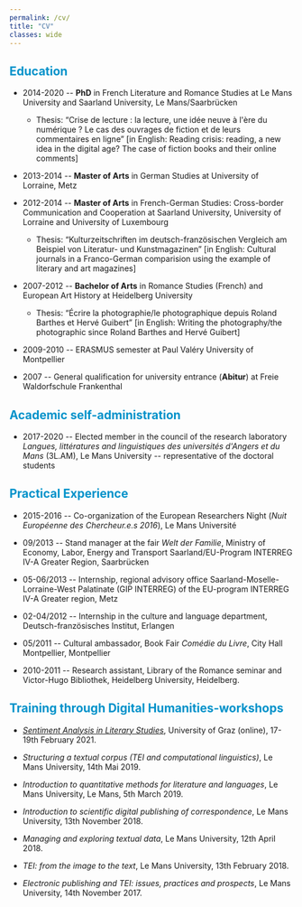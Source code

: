 ```yaml
---
permalink: /cv/
title: "CV"
classes: wide
---
```


<!-- <font color="#0092ca"> </font> -->

## <font color="#0092ca">Education</font>

* 2014-2020 -- **PhD** in French Literature and Romance Studies at Le Mans University and Saarland University, Le Mans/Saarbrücken

  - Thesis: “Crise de lecture : la lecture, une idée neuve à l'ère du numérique ? Le cas des ouvrages de fiction et de leurs commentaires en ligne” [in English: Reading crisis: reading, a new idea in the digital age? The case of fiction books and their online comments]

* 2013-2014 -- **Master of Arts** in German Studies at University of Lorraine, Metz

* 2012-2014 -- **Master of Arts** in French-German Studies: Cross-border Communication and Cooperation at Saarland University, University of Lorraine and University of Luxembourg

  - Thesis: “Kulturzeitschriften im deutsch-französischen Vergleich am Beispiel von Literatur- und Kunstmagazinen” [in English: Cultural journals in a Franco-German comparision using the example of literary and art magazines]

* 2007-2012 -- **Bachelor of Arts** in Romance Studies (French) and European Art History at Heidelberg University

  - Thesis: “Écrire la photographie/le photographique depuis Roland Barthes et Hervé Guibert” [in English: Writing the photography/the photographic since Roland Barthes and Hervé Guibert]

* 2009-2010 -- ERASMUS semester at Paul Valéry University of Montpellier

* 2007 -- General qualification for university entrance (**Abitur**) at Freie Waldorfschule Frankenthal

## <font color="#0092ca">Academic self-administration</font>

* 2017-2020 -- Elected member in the council of the research laboratory *Langues, littératures and linguistiques des universités d'Angers et du Mans* (3L.AM), Le Mans University -- representative of the doctoral students

## <font color="#0092ca">Practical Experience</font>

* 2015-2016 -- Co-organization of the European Researchers Night (*Nuit Européenne des Chercheur.e.s 2016*), Le Mans Université

* 09/2013 -- Stand manager at the fair *Welt der Familie*, Ministry of Economy, Labor, Energy and Transport Saarland/EU-Program INTERREG IV-A Greater Region, Saarbrücken

* 05-06/2013 -- Internship, regional advisory office Saarland-Moselle-Lorraine-West Palatinate (GIP INTERREG) of the EU-program INTERREG IV-A Greater region, Metz

* 02-04/2012 -- Internship in the culture and language department, Deutsch-französisches Institut, Erlangen

* 05/2011 -- Cultural ambassador, Book Fair *Comédie du Livre*, City Hall Montpellier, Montpellier

* 2010-2011 -- Research assistant, Library of the Romance seminar and Victor-Hugo Bibliothek, Heidelberg University, Heidelberg.

## <font color="#0092ca">Training through Digital Humanities-workshops</font>

* [*Sentiment Analysis in Literary Studies*](https://static.uni-graz.at/fileadmin/gewi-zentren/Informationsmodellierung/PDF/WS_Program_Sentiment.pdf), University of Graz (online), 17-19th February 2021.

* *Structuring a textual corpus (TEI and computational linguistics)*, Le Mans University, 14th Mai 2019.

* *Introduction to quantitative methods for literature and languages*, Le Mans University, Le Mans, 5th March 2019.

* *Introduction to scientific digital publishing of correspondence*, Le Mans University, 13th November 2018.

* *Managing and exploring textual data*, Le Mans University, 12th April 2018.

* *TEI: from the image to the text*,  Le Mans University, 13th February 2018.

* *Electronic publishing and TEI: issues, practices and prospects*, Le Mans University, 14th November 2017.

<!--
## <font color="#0092ca">Language skills</font> -->

<!--* German -- <font color="grey">Mother tongue</font> -->

<!--* French -- <font color="grey">Fluent in spoken and written</font> -->

<!--* English -- <font color="grey">Good knowledge</font> -->

<!--* Italian -- <font color="grey">Basic knowledge</font> -->

<!--<!--* Latin -- <font color="grey">Latinum</font> -->

<!--## <font color="#0092ca">IT skills</font> -->

<!--* MS-Office -- <font color="grey">Good knowledge</font> -->

<!--* LibreOffice -- <font color="grey">Good knowledge</font> -->

<!--* LaTeX -- <font color="grey">Good knowledge</font> -->

<!--* Markdown -- <font color="grey">Good knowledge</font> -->

<!--* XML/TEI -- <font color="grey">Basic knowledge</font> -->

<!--* IRAMUTEQ -- <font color="grey">Good knowledge</font> -->

<!--* AntConc -- <font color="grey">Good knowledge</font> -->

<!--* MySQL -- <font color="grey">Basic knowledge</font> -->

<!--* Python -- <font color="grey">Basic knowledge</font> -->

<!--* R -- <font color="grey">Basic knowledge</font> -->
